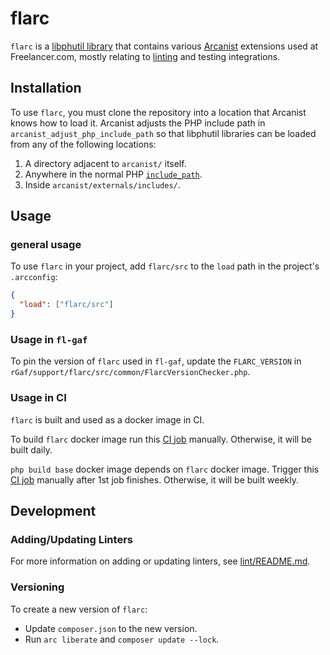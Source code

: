 # flarc

`flarc` is a [libphutil library](https://secure.phabricator.com/book/phabcontrib/article/adding_new_classes/#creating-libraries) that contains various [Arcanist](https://secure.phabricator.com/book/phabricator/article/arcanist/) extensions used at Freelancer.com, mostly relating to [linting](https://secure.phabricator.com/book/phabricator/article/arcanist_extending_lint/) and testing integrations.

## Installation
To use `flarc`, you must clone the repository into a location that Arcanist knows how to load it. Arcanist adjusts the PHP include path in `arcanist_adjust_php_include_path` so that libphutil libraries can be loaded from any of the following locations:

  1. A directory adjacent to `arcanist/` itself.
  2. Anywhere in the normal PHP [`include_path`](https://www.php.net/manual/en/ini.core.php#ini.include-path).
  3. Inside `arcanist/externals/includes/`.

## Usage
### general usage
To use `flarc` in your project, add `flarc/src` to the `load` path in the project's `.arcconfig`:

```json
{
  "load": ["flarc/src"]
}
```

### Usage in `fl-gaf`
To pin the version of `flarc` used in `fl-gaf`, update the `FLARC_VERSION` in `rGaf/support/flarc/src/common/FlarcVersionChecker.php`.

### Usage in CI
`flarc` is built and used as a docker image in CI.

To build `flarc` docker image run this [CI job](https://ci.tools.flnltd.com/job/Infrastructure/job/docker-arcanist/) manually. Otherwise, it will be built daily.

`php build base` docker image depends on `flarc` docker image. Trigger this [CI job](https://ci.tools.flnltd.com/job/GAF/job/gaf-php-build-base/) manually after 1st job finishes. Otherwise, it will be built weekly.

## Development
### Adding/Updating Linters
For more information on adding or updating linters, see [lint/README.md](src/lint/README.md).

### Versioning
To create a new version of `flarc`:
- Update `composer.json` to the new version.
- Run `arc liberate` and `composer update --lock`.
